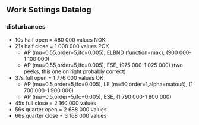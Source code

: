 ## Work Settings Datalog
### disturbances
- 10s half open   = 480 000 values  NOK
- 21s half close  = 1 008 000 values POK
  - AP (mu=0.55,order=5,ifc=0.005), ELBND (function=max), (900 000-1 100 000)
  - AP (mu=0.55,order=5,ifc=0.005), ESE, (975 000-1 025 000) (two peeks, this one on right probably correct)
- 37s full open   = 1 776 000 values OK
    - AP (mu=0.5,order=5,ifc=0.005), LE (m=50,order=1,alpha=matouš), (1 700 000-1 900 000)
    - AP (mu=0.5,order=5,ifc=0.005), ESE, (1 790 000-1 800 000)
- 45s full close  = 2 160 000 values
- 56s quarter open  = 2 688 000 values
- 66s quarter close  = 3 168 000 values
